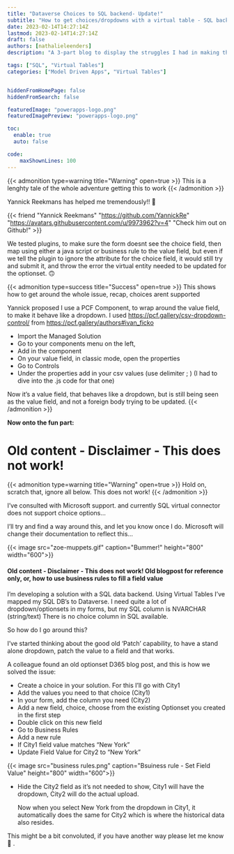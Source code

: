 ```yaml
---
title: "Dataverse Choices to SQL backend- Update!"
subtitle: "How to get choices/dropdowns with a virtual table - SQL backend"
date: 2023-02-14T14:27:14Z
lastmod: 2023-02-14T14:27:14Z
draft: false
authors: [nathalieleenders]
description: "A 3-part blog to display the struggles I had in making this work"

tags: ["SQL", "Virtual Tables"]
categories: ["Model Driven Apps", "Virtual Tables"]


hiddenFromHomePage: false
hiddenFromSearch: false

featuredImage: "powerapps-logo.png"
featuredImagePreview: "powerapps-logo.png"

toc:
  enable: true
  auto: false

code:
    maxShownLines: 100
---
```


<!--more-->

{{< admonition type=warning title="Warning" open=true >}}
This is a lenghty tale of the whole adventure getting this to work
{{< /admonition >}}

Yannick Reekmans has helped me tremendously!! :pray:

{{< friend "Yannick Reekmans" "https://github.com/YannickRe" "https://avatars.githubusercontent.com/u/9973962?v=4" "Check him out on Github!" >}}

We tested plugins, to make sure the form doesnt see the choice field, then map using either a java script or business rule to the value field, but even if we tell the plugin to ignore the attribute for the choice field, it would still try and submit it, and throw the error the virtual entity needed to be updated for the optionset. :upside_down_face:

{{< admonition type=success title="Success" open=true >}}
This shows how to get around the whole issue, recap, choices arent supported

Yannick proposed I use a PCF Component, to wrap around the value field, to make it behave like a dropdown.
I used https://pcf.gallery/csv-dropdown-control/ from https://pcf.gallery/authors#ivan_ficko

- Import the Managed Solution
- Go to your components menu on the left, 
- Add in the component
- On your value field, in classic mode, open the properties
- Go to Controls
- Under the properties add in your csv values (use delimiter ; ) (I had to dive into the .js code for that one)

Now it’s a value field, that behaves like a dropdown, but is still being seen as the value field, and not a foreign body trying to be updated.
{{< /admonition >}}

**Now onto the fun part:**

# Old content - Disclaimer - This does not work!

{{< admonition type=warning title="Warning" open=true >}}
Hold on, scratch that, ignore all below. This does not work!
{{< /admonition >}}




I’ve consulted with Microsoft support. and currently SQL virtual connector does not support choice options…

I’ll try and find a way around this, and let you know once I do. Microsoft will change their documentation to reflect this…

{{< image src="zoe-muppets.gif" caption="Bummer!" height="800" width="600">}}

#### Old content - Disclaimer - This does not work! Old blogpost for reference only, or, how to use business rules to fill a field value ####

I’m developing a solution with a SQL data backend. Using Virtual Tables I’ve mapped my SQL DB’s to Dataverse.
I need quite a lot of dropdown/optionsets in my forms, but my SQL column is NVARCHAR (string/text)
There is no choice column in SQL available.

So how do I go around this?

I’ve started thinking about the good old ‘Patch’ capability, to have a stand alone dropdown, patch the value to a field and that works.

A colleague found an old optionset D365 blog post, and this is how we solved the issue:

- Create a choice in your solution. For this I’ll go with City1
- Add the values you need to that choice (City1)
- In your form, add the column you need (City2)
- Add a new field, choice, choose from the existing Optionset you created in the first step
- Double click on this new field
- Go to Business Rules
- Add a new rule
- If City1 field value matches “New York”
- Update Field Value for City2 to “New York”

{{< image src="business rules.png" caption="Bsuiness rule - Set Field Value" height="800" width="600">}}


- Hide the City2 field as it’s not needed to show, City1 will have the dropdown, City2 will do the actual upload.

  Now when you select New York from the dropdown in City1, it automatically does the same for City2 which is where the historical data also resides.

This might be a bit convoluted, if you have another way please let me know :pray: .